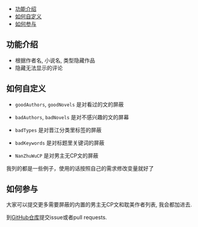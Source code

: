 - [功能介绍](#功能介绍)
- [如何自定义](#如何自定义)
- [如何参与](#如何参与)

## 功能介绍

- 根据作者名, 小说名, 类型隐藏作品
- 隐藏无法显示的评论

## 如何自定义

- `goodAuthors`, `goodNovels` 是对看过的文的屏蔽

- `badAuthors`, `badNovels` 是对不感兴趣的文的屏幕

- `badTypes` 是对晋江分类里标签的屏蔽

- `badKeywords` 是对标题里关键词的屏蔽

- `NanZhuWuCP` 是对男主无CP文的屏蔽

我列的都是一些例子，使用的话按照自己的需求修改变量就好了

## 如何参与

大家可以提交更多需要屏蔽的内置的男主无CP文和耽美作者列表, 我会都加进去.

到[GitHub仓库](https://github.com/TxvVS8c3vC/monkey-script-jjwxc)提交issue或者pull requests.

